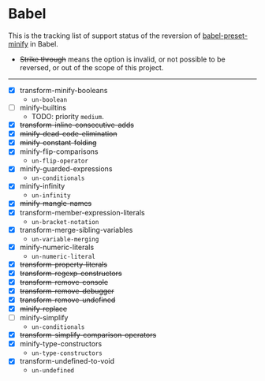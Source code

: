 # Babel

This is the tracking list of support status of the reversion of [babel-preset-minify](https://babeljs.io/docs/babel-preset-minify) in Babel.

- ~~Strike through~~ means the option is invalid, or not possible to be reversed, or out of the scope of this project.


---

- [X] transform-minify-booleans
  - `un-boolean`
- [ ] minify-builtins
  - TODO: priority `medium`.
- [X] ~~transform-inline-consecutive-adds~~
- [X] ~~minify-dead-code-elimination~~
- [X] ~~minify-constant-folding~~
- [X] minify-flip-comparisons
  - `un-flip-operator`
- [X] minify-guarded-expressions
  - `un-conditionals`
- [X] minify-infinity
  - `un-infinity`
- [X] ~~minify-mangle-names~~
- [X] transform-member-expression-literals
  - `un-bracket-notation`
- [X] transform-merge-sibling-variables
  - `un-variable-merging`
- [X] minify-numeric-literals
  - `un-numeric-literal`
- [X] ~~transform-property-literals~~
- [X] ~~transform-regexp-constructors~~
- [X] ~~transform-remove-console~~
- [X] ~~transform-remove-debugger~~
- [X] ~~transform-remove-undefined~~
- [X] ~~minify-replace~~
- [ ] minify-simplify
  - `un-conditionals`
- [X] ~~transform-simplify-comparison-operators~~
- [X] minify-type-constructors
  - `un-type-constructors`
- [X] transform-undefined-to-void
  - `un-undefined`
